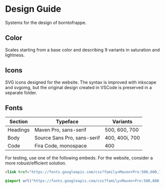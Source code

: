 # Design Guide

Systems for the design of borntofrappe.

## Color

Scales starting from a base color and describing 9 variants in saturation and lightness.

## Icons

SVG icons designed for the website. The syntax is improved with inkscape and svgomg, but the original design created in VSCode is preserved in a separate folder.

## Fonts

| Section  | Typeface                    | Variants       |
| -------- | --------------------------- | -------------- |
| Headings | Maven Pro, sans-serif       | 500, 600, 700  |
| Body     | Source Sans Pro, sans-serif | 400, 400i, 700 |
| Code     | Fira Code, monospace        | 400            |

For testing, use one of the following embeds. For the website, consider a more robust/efficient solution.

```html
<link href="https://fonts.googleapis.com/css?family=Maven+Pro:500,600,700|Fira+Code|Source+Sans+Pro:400,400i,700&display=swap" rel="stylesheet" />
```

```css
@import url("https://fonts.googleapis.com/css?family=Maven+Pro:500,600,700|Fira+Code|Source+Sans+Pro:400,400i,700&display=swap");
```
